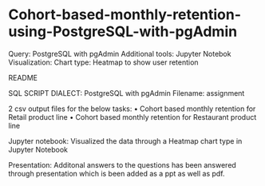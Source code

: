 # Cohort-based-monthly-retention-using-PostgreSQL-with-pgAdmin
Query: PostgreSQL with pgAdmin  Additional tools:  Jupyter Notebok  Visualization:  Chart type: Heatmap to show user retention

README

SQL SCRIPT DIALECT:
PostgreSQL with pgAdmin
Filename: assignment

2 csv output files for the below tasks:
•	Cohort based monthly retention for Retail product line
•	Cohort based monthly retention for Restaurant product line


Jupyter notebook:
Visualized the data through a Heatmap chart type in Jupyter Notebook 

Presentation:
Additonal answers to the questions has been answered through presentation which is been added as a ppt as well as pdf.
